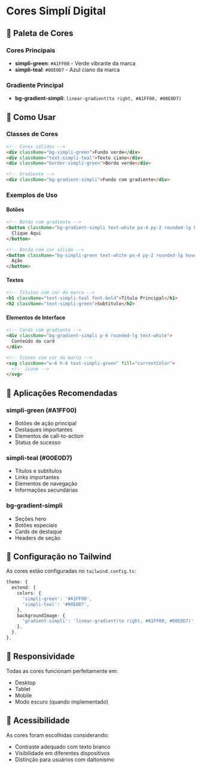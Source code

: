 # Cores Simplí Digital

## 🎨 Paleta de Cores

### Cores Principais
- **simpli-green**: `#A1FF00` - Verde vibrante da marca
- **simpli-teal**: `#00E0D7` - Azul ciano da marca

### Gradiente Principal
- **bg-gradient-simpli**: `linear-gradient(to right, #A1FF00, #00E0D7)`

## 📝 Como Usar

### Classes de Cores
```html
<!-- Cores sólidas -->
<div className="bg-simpli-green">Fundo verde</div>
<div className="text-simpli-teal">Texto ciano</div>
<div className="border-simpli-green">Borda verde</div>

<!-- Gradiente -->
<div className="bg-gradient-simpli">Fundo com gradiente</div>
```

### Exemplos de Uso

#### Botões
```html
<!-- Botão com gradiente -->
<button className="bg-gradient-simpli text-white px-4 py-2 rounded-lg hover:opacity-90">
  Clique Aqui
</button>

<!-- Botão com cor sólida -->
<button className="bg-simpli-green text-white px-4 py-2 rounded-lg hover:opacity-90">
  Ação
</button>
```

#### Textos
```html
<!-- Títulos com cor da marca -->
<h1 className="text-simpli-teal font-bold">Título Principal</h1>
<h2 className="text-simpli-green">Subtítulo</h2>
```

#### Elementos de Interface
```html
<!-- Cards com gradiente -->
<div className="bg-gradient-simpli p-6 rounded-lg text-white">
  Conteúdo do card
</div>

<!-- Ícones com cor da marca -->
<svg className="w-6 h-6 text-simpli-green" fill="currentColor">
  <!-- ícone -->
</svg>
```

## 🎯 Aplicações Recomendadas

### simpli-green (#A1FF00)
- Botões de ação principal
- Destaques importantes
- Elementos de call-to-action
- Status de sucesso

### simpli-teal (#00E0D7)
- Títulos e subtítulos
- Links importantes
- Elementos de navegação
- Informações secundárias

### bg-gradient-simpli
- Seções hero
- Botões especiais
- Cards de destaque
- Headers de seção

## 🔧 Configuração no Tailwind

As cores estão configuradas no `tailwind.config.ts`:

```typescript
theme: {
  extend: {
    colors: {
      'simpli-green': '#A1FF00',
      'simpli-teal': '#00E0D7',
    },
    backgroundImage: {
      'gradient-simpli': 'linear-gradient(to right, #A1FF00, #00E0D7)',
    },
  },
},
```

## 📱 Responsividade

Todas as cores funcionam perfeitamente em:
- Desktop
- Tablet
- Mobile
- Modo escuro (quando implementado)

## 🎨 Acessibilidade

As cores foram escolhidas considerando:
- Contraste adequado com texto branco
- Visibilidade em diferentes dispositivos
- Distinção para usuários com daltonismo 